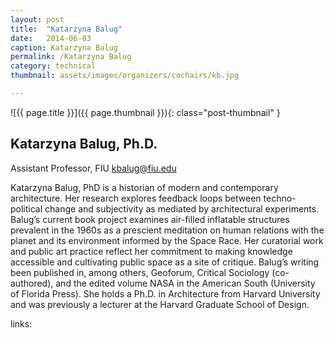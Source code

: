 ```yaml
---
layout: post
title:  "Katarzyna Balug"
date:   2014-06-03
caption: Katarzyna Balug
permalink: /Katarzyna Balug
category: technical
thumbnail: assets/images/organizers/cochairs/kb.jpg

---
```

![{{ page.title }}]({{ page.thumbnail }}){: class="post-thumbnail" }

## Katarzyna Balug, Ph.D.
Assistant Professor, FIU 
kbalug@fiu.edu


Katarzyna Balug, PhD is a historian of modern and contemporary architecture. Her research explores feedback loops between techno-political change and subjectivity as mediated by architectural experiments. Balug’s current book project examines air-filled inflatable structures prevalent in the 1960s as a prescient meditation on human relations with the planet and its environment informed by the Space Race. Her curatorial work and public art practice reflect her commitment to making knowledge accessible and cultivating public space as a site of critique. Balug’s writing been published in, among others, Geoforum, Critical Sociology (co-authored), and the edited volume NASA in the American South (University of Florida Press). She holds a Ph.D. in Architecture from Harvard University and was previously a lecturer at the Harvard Graduate School of Design.

links:
